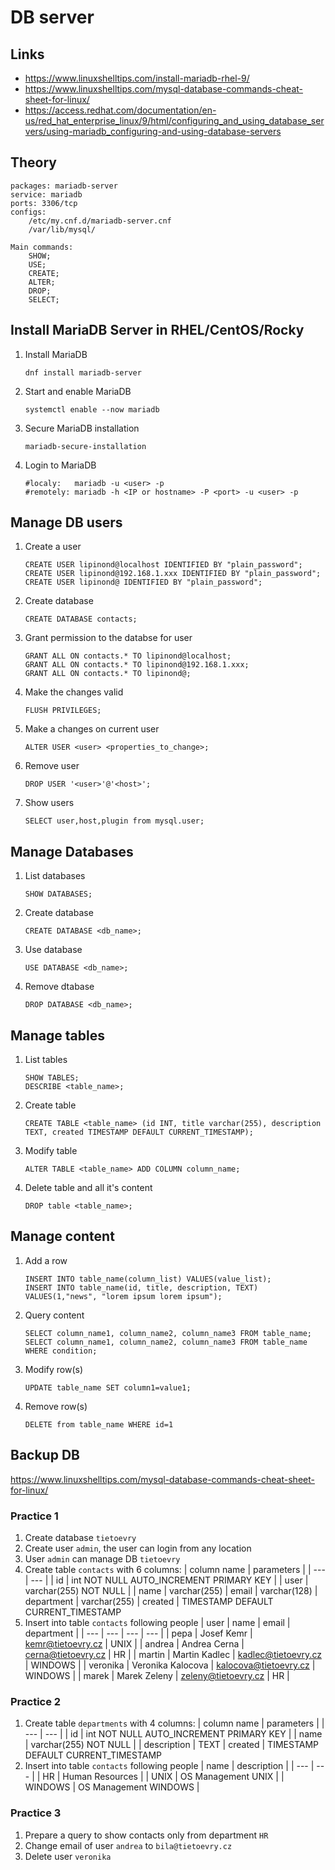 # DB server

## Links
- https://www.linuxshelltips.com/install-mariadb-rhel-9/
- https://www.linuxshelltips.com/mysql-database-commands-cheat-sheet-for-linux/
- https://access.redhat.com/documentation/en-us/red_hat_enterprise_linux/9/html/configuring_and_using_database_servers/using-mariadb_configuring-and-using-database-servers

## Theory
```
packages: mariadb-server
service: mariadb
ports: 3306/tcp
configs:
    /etc/my.cnf.d/mariadb-server.cnf
    /var/lib/mysql/

Main commands:
    SHOW;
    USE;
    CREATE;
    ALTER;
    DROP;
    SELECT;
```

## Install MariaDB Server in RHEL/CentOS/Rocky

1. Install MariaDB

       dnf install mariadb-server

2. Start and enable MariaDB

       systemctl enable --now mariadb

3. Secure MariaDB installation

       mariadb-secure-installation

4. Login to MariaDB 

       #localy:   mariadb -u <user> -p 
       #remotely: mariadb -h <IP or hostname> -P <port> -u <user> -p 

## Manage DB users

1. Create a user

       CREATE USER lipinond@localhost IDENTIFIED BY "plain_password";
       CREATE USER lipinond@192.168.1.xxx IDENTIFIED BY "plain_password";
       CREATE USER lipinond@ IDENTIFIED BY "plain_password";

2. Create database

       CREATE DATABASE contacts;

3. Grant permission to the databse for user

       GRANT ALL ON contacts.* TO lipinond@localhost;
       GRANT ALL ON contacts.* TO lipinond@192.168.1.xxx;
       GRANT ALL ON contacts.* TO lipinond@;

4. Make the changes valid

       FLUSH PRIVILEGES;

5. Make a changes on current user

       ALTER USER <user> <properties_to_change>;

6. Remove user

       DROP USER '<user>'@'<host>';

7. Show users

       SELECT user,host,plugin from mysql.user;

## Manage Databases

1. List databases

       SHOW DATABASES;

2. Create database

       CREATE DATABASE <db_name>;

3. Use database

       USE DATABASE <db_name>;

4. Remove dtabase

       DROP DATABASE <db_name>;

## Manage tables

1. List tables

       SHOW TABLES;
       DESCRIBE <table_name>;

2. Create table

       CREATE TABLE <table_name> (id INT, title varchar(255), description TEXT, created TIMESTAMP DEFAULT CURRENT_TIMESTAMP);

3. Modify table 

       ALTER TABLE <table_name> ADD COLUMN column_name;

4. Delete table and all it's content

       DROP table <table_name>;

## Manage content

1. Add a row

       INSERT INTO table_name(column_list) VALUES(value_list);
       INSERT INTO table_name(id, title, description, TEXT) VALUES(1,"news", "lorem ipsum lorem ipsum"); 

2. Query content

       SELECT column_name1, column_name2, column_name3 FROM table_name;
       SELECT column_name1, column_name2, column_name3 FROM table_name WHERE condition;

3. Modify row(s)

       UPDATE table_name SET column1=value1;

4. Remove row(s)       

       DELETE from table_name WHERE id=1

## Backup DB

https://www.linuxshelltips.com/mysql-database-commands-cheat-sheet-for-linux/

### Practice 1

1. Create database `tietoevry`
2. Create user `admin`, the user can login from any location
3. User `admin` can manage DB `tietoevry` 
4. Create table `contacts` with 6 columns:
    | column name | parameters |
    | --- | --- |
    | id | int NOT NULL AUTO_INCREMENT PRIMARY KEY |
    | user | varchar(255) NOT NULL |
    | name | varchar(255)
    | email | varchar(128)
    | department | varchar(255)
    | created | TIMESTAMP DEFAULT CURRENT_TIMESTAMP
5. Insert into table `contacts` following people
    | user | name | email | department |
    | --- | --- | --- | --- | 
    | pepa | Josef Kemr | kemr@tietoevry.cz | UNIX |
    | andrea | Andrea Cerna | cerna@tietoevry.cz | HR |
    | martin | Martin Kadlec | kadlec@tietoevry.cz | WINDOWS |
    | veronika | Veronika Kalocova | kalocova@tietoevry.cz | WINDOWS |
    | marek | Marek Zeleny | zeleny@tietoevry.cz | HR |

### Practice 2
1. Create table `departments` with 4 columns:
    | column name | parameters |
    | --- | --- |
    | id | int NOT NULL AUTO_INCREMENT PRIMARY KEY |
    | name | varchar(255) NOT NULL |
    | description | TEXT
    | created | TIMESTAMP DEFAULT CURRENT_TIMESTAMP
2. Insert into table `contacts` following people
    | name | description |
    | --- | --- | 
    | HR | Human Resources |
    | UNIX | OS Management UNIX |
    | WINDOWS | OS Management WINDOWS |

### Practice 3
1. Prepare a query to show contacts only from department `HR`
2. Change email of user `andrea` to `bila@tietoevry.cz`
3. Delete user `veronika`